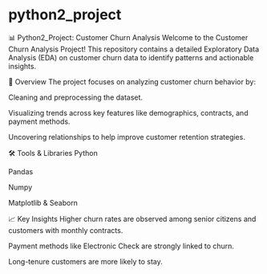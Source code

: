 # python2_project
📊 Python2_Project: Customer Churn Analysis
Welcome to the Customer Churn Analysis Project! This repository contains a detailed Exploratory Data Analysis (EDA) on customer churn data to identify patterns and actionable insights.

🚀 Overview
The project focuses on analyzing customer churn behavior by:

Cleaning and preprocessing the dataset.

Visualizing trends across key features like demographics, contracts, and payment methods.

Uncovering relationships to help improve customer retention strategies.

🛠️ Tools & Libraries
Python

Pandas

Numpy

Matplotlib & Seaborn

📈 Key Insights
Higher churn rates are observed among senior citizens and customers with monthly contracts.

Payment methods like Electronic Check are strongly linked to churn.

Long-tenure customers are more likely to stay.


